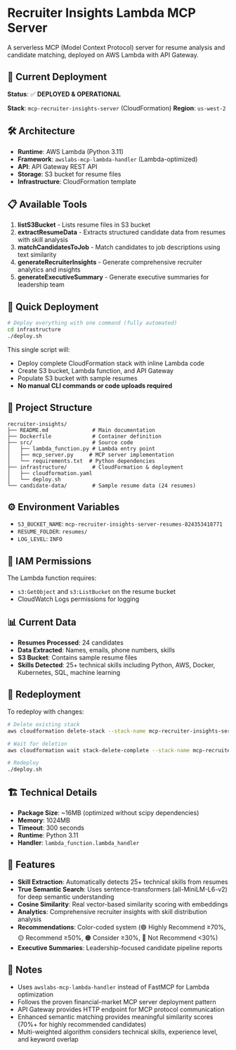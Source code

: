 # Recruiter Insights Lambda MCP Server

A serverless MCP (Model Context Protocol) server for resume analysis and candidate matching, deployed on AWS Lambda with API Gateway.

## 🚀 Current Deployment

**Status**: ✅ **DEPLOYED & OPERATIONAL**

**Stack**: `mcp-recruiter-insights-server` (CloudFormation)
**Region**: `us-west-2`

## 🛠️ Architecture

- **Runtime**: AWS Lambda (Python 3.11)
- **Framework**: `awslabs-mcp-lambda-handler` (Lambda-optimized)
- **API**: API Gateway REST API
- **Storage**: S3 bucket for resume files
- **Infrastructure**: CloudFormation template

## 📋 Available Tools

1. **listS3Bucket** - Lists resume files in S3 bucket
2. **extractResumeData** - Extracts structured candidate data from resumes with skill analysis
3. **matchCandidatesToJob** - Match candidates to job descriptions using text similarity
4. **generateRecruiterInsights** - Generate comprehensive recruiter analytics and insights
5. **generateExecutiveSummary** - Generate executive summaries for leadership team

## 🚀 Quick Deployment

```bash
# Deploy everything with one command (fully automated)
cd infrastructure
./deploy.sh
```

This single script will:
- Deploy complete CloudFormation stack with inline Lambda code
- Create S3 bucket, Lambda function, and API Gateway
- Populate S3 bucket with sample resumes
- **No manual CLI commands or code uploads required**

## 📁 Project Structure

```
recruiter-insights/
├── README.md              # Main documentation
├── Dockerfile             # Container definition
├── src/                   # Source code
│   ├── lambda_function.py # Lambda entry point
│   ├── mcp_server.py     # MCP server implementation
│   └── requirements.txt  # Python dependencies
├── infrastructure/        # CloudFormation & deployment
│   ├── cloudformation.yaml
│   └── deploy.sh
└── candidate-data/        # Sample resume data (24 resumes)
```

## ⚙️ Environment Variables

- `S3_BUCKET_NAME`: `mcp-recruiter-insights-server-resumes-824353418771`
- `RESUME_FOLDER`: `resumes/`
- `LOG_LEVEL`: `INFO`

## 🔐 IAM Permissions

The Lambda function requires:
- `s3:GetObject` and `s3:ListBucket` on the resume bucket
- CloudWatch Logs permissions for logging

## 📊 Current Data

- **Resumes Processed**: 24 candidates
- **Data Extracted**: Names, emails, phone numbers, skills
- **S3 Bucket**: Contains sample resume files
- **Skills Detected**: 25+ technical skills including Python, AWS, Docker, Kubernetes, SQL, machine learning

## 🔄 Redeployment

To redeploy with changes:

```bash
# Delete existing stack
aws cloudformation delete-stack --stack-name mcp-recruiter-insights-server --region us-west-2

# Wait for deletion
aws cloudformation wait stack-delete-complete --stack-name mcp-recruiter-insights-server --region us-west-2

# Redeploy
./deploy.sh
```

## 🏗️ Technical Details

- **Package Size**: ~16MB (optimized without scipy dependencies)
- **Memory**: 1024MB
- **Timeout**: 300 seconds
- **Runtime**: Python 3.11
- **Handler**: `lambda_function.lambda_handler`

## 📝 Features

- **Skill Extraction**: Automatically detects 25+ technical skills from resumes
- **True Semantic Search**: Uses sentence-transformers (all-MiniLM-L6-v2) for deep semantic understanding
- **Cosine Similarity**: Real vector-based similarity scoring with embeddings
- **Analytics**: Comprehensive recruiter insights with skill distribution analysis
- **Recommendations**: Color-coded system (🟢 Highly Recommend ≥70%, 🟡 Recommend ≥50%, 🟠 Consider ≥30%, 🔴 Not Recommend <30%)
- **Executive Summaries**: Leadership-focused candidate pipeline reports

## 📝 Notes

- Uses `awslabs-mcp-lambda-handler` instead of FastMCP for Lambda optimization
- Follows the proven financial-market MCP server deployment pattern
- API Gateway provides HTTP endpoint for MCP protocol communication
- Enhanced semantic matching provides meaningful similarity scores (70%+ for highly recommended candidates)
- Multi-weighted algorithm considers technical skills, experience level, and keyword overlap
